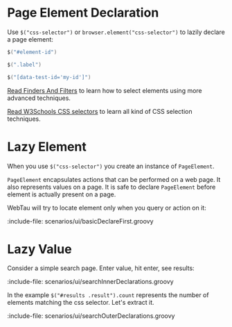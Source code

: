 # Page Element Declaration

Use `$("css-selector")` or `browser.element("css-selector")` to lazily declare a page element:

```groovy {title: "select by id"}
$("#element-id")
```

```groovy {title: "select by class"}
$(".label")
```

```groovy {title: "select by attribute"}
$("[data-test-id='my-id']")
```

[Read Finders And Filters](browser/finders-and-filters) to learn how to select elements using more advanced techniques. 

[Read W3Schools CSS selectors](https://www.w3schools.com/cssref/css_selectors.asp) to learn all kind of CSS selection techniques.   

# Lazy Element 

When you use `$("css-selector")` you create an instance of `PageElement`. 

`PageElement` encapsulates actions that can be performed on a web page. It also represents values on a page.
It is safe to declare `PageElement` before element is actually present on a page. 

WebTau will try to locate element only when you query or action on it:

:include-file: scenarios/ui/basicDeclareFirst.groovy

# Lazy Value 

Consider a simple search page. Enter value, hit enter, see results:

:include-file: scenarios/ui/searchInnerDeclarations.groovy

In the example `$("#results .result").count` represents the number of elements matching the css selector. 
Let's extract it.

:include-file: scenarios/ui/searchOuterDeclarations.groovy
 